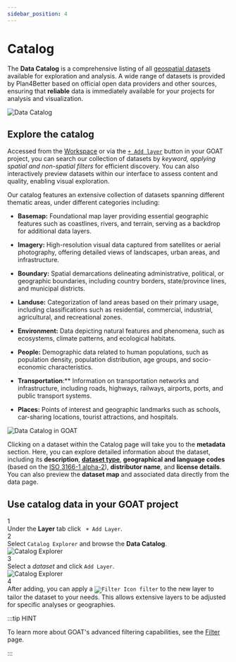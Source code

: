 ```yaml
---
sidebar_position: 4
---
```


# Catalog

The **Data Catalog** is a comprehensive listing of all [geospatial datasets](../further_reading/glossary#geospatial-data) available for exploration and analysis. A wide range of datasets is provided by Plan4Better based on official open data providers and other sources, ensuring that **reliable** data is immediately available for your projects for analysis and visualization.

<div class="content"><img src={require('/img/workspace/catalog/home-catalog.png').default} alt="Data Catalog" style={{ maxHeight: "700px", maxWidth: "800px"}}/></div>

## Explore the catalog

Accessed from the [Workspace](../category/workspace) or via the [`+ Add layer`](../map/layers#add-layers) button in your GOAT project, you can search our collection of datasets by *keyword, applying spatial and non-spatial filters* for efficient discovery. You can also interactively preview datasets within our interface to assess content and quality, enabling visual exploration.

Our catalog features an extensive collection of datasets spanning different thematic areas, under different categories including:

- **Basemap:** Foundational map layer providing essential geographic features such as coastlines, rivers, and terrain, serving as a backdrop for additional data layers.

- **Imagery:** High-resolution visual data captured from satellites or aerial photography, offering detailed views of landscapes, urban areas, and infrastructure.

- **Boundary:** Spatial demarcations delineating administrative, political, or geographic boundaries, including country borders, state/province lines, and municipal districts.

- **Landuse:** Categorization of land areas based on their primary usage, including classifications such as residential, commercial, industrial, agricultural, and recreational zones.

- **Environment:** Data depicting natural features and phenomena, such as ecosystems, climate patterns, and ecological habitats.

- **People:** Demographic data related to human populations, such as population density, population distribution, age groups, and socio-economic characteristics.

- **Transportation**:** Information on transportation networks and infrastructure, including roads, highways, railways, airports, ports, and public transport systems.

- **Places:** Points of interest and geographic landmarks such as schools, car-sharing locations, tourist attractions, and hospitals.

![Data Catalog in GOAT](/img/workspace/catalog/catalog_general.png "Data Catalog in GOAT")

Clicking on a dataset within the Catalog page will take you to the **metadata** section. Here, you can explore detailed information about the dataset, including its **description**, **[dataset type](../data/dataset_types)**, **geographical and language codes** (based on the [ISO 3166-1 alpha-2](https://www.iso.org/iso-3166-country-codes.html)), **distributor name**, and **license details**. You can also preview the **dataset map** and associated data directly from the data page.

## Use catalog data in your GOAT project

<div class="step">
  <div class="step-number">1</div>
  <div class="content"> Under the <b>Layer</b> tab click <code> + Add Layer</code>.</div>
</div>

<div class="step">
  <div class="step-number">2</div>
  <div class="content"> Select <code>Catalog Explorer</code> and browse the <b>Data Catalog</b>.</div>
</div>

<div class="content"><img src={require('/img/workspace/catalog/map-catalog.png').default} alt="Catalog Explorer" style={{ maxHeight: "700px", maxWidth: "800px"}}/></div>

<div class="step">
  <div class="step-number">3</div>
  <div class="content"> Select a <i>dataset</i> and click <code>Add Layer</code>.</div>
</div>

<div class="content"><img src={require('/img/workspace/catalog/add-layer.png').default} alt="Catalog Explorer" style={{ maxHeight: "700px", maxWidth: "800px"}}/></div>

<div class="step">
  <div class="step-number">4</div>
  <div class="content">After adding, you can apply a <code><img src={require('/img/map/filter/filter_icon.png').default} alt="Filter Icon" style={{ maxHeight: "16px", maxWidth: "16px"}}/> filter</code> to the new layer to tailor the dataset to your needs. This allows extensive layers to be adjusted for specific analyses or geographies.</div>
</div>



:::tip HINT

To learn more about GOAT's advanced filtering capabilities, see the [Filter](../map/filter.md "Filter dataset") page.

:::